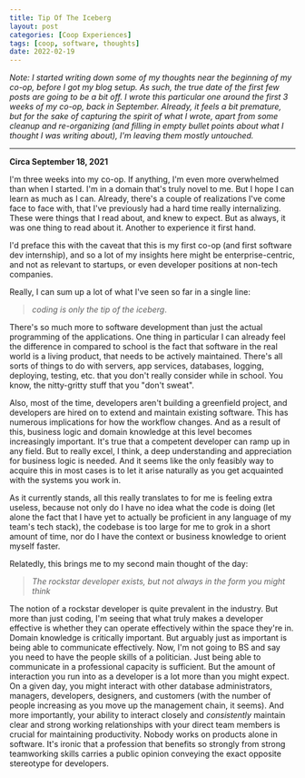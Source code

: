 ```yaml
---
title: Tip Of The Iceberg
layout: post
categories: [Coop Experiences]
tags: [coop, software, thoughts]
date: 2022-02-19
---
```


*Note: I started writing down some of my thoughts near the beginning of my co-op, before I got my blog setup. As such, the true date of the first few posts are going to be a bit off. I wrote this particular one around the first 3 weeks of my co-op, back in September. Already, it feels a bit premature, but for the sake of capturing the spirit of what I wrote, apart from some cleanup and re-organizing (and filling in empty bullet points about what I thought I was writing about), I'm leaving them mostly untouched.*

-----
**Circa September 18, 2021**

I'm three weeks into my co-op. If anything, I'm even more overwhelmed than when I started. I'm in a domain that's truly novel to me. But I hope I can learn as much as I can. Already, there's a couple of realizations I've come face to face with, that I've previously had a hard time really internalizing. These were things that I read about, and knew to expect. But as always, it was one thing to read about it. Another to experience it first hand.

I'd preface this with the caveat that this is my first co-op (and first software dev internship), and so a lot of my insights here might be enterprise-centric, and not as relevant to startups, or even developer positions at non-tech companies.

Really, I can sum up a lot of what I've seen so far in a single line:

> *coding is only the tip of the iceberg*.

There's so much more to software development than just the actual programming of the applications. One thing in particular I can already feel the difference in compared to school is the fact that software in the real world is a living product, that needs to be actively maintained. There's all sorts of things to do with servers, app services, databases, logging, deploying, testing, etc. that you don't really consider while in school. You know, the nitty-gritty stuff that you "don't sweat".

Also, most of the time, developers aren't building a greenfield project, and developers are hired on to extend and maintain existing software. This has numerous implications for how the workflow changes. And as a result of this, business logic and domain knowledge at this level becomes increasingly important. It's true that a competent developer can ramp up in any field. But to really excel, I think, a deep understanding and appreciation for business logic is needed. And it seems like the only feasibly way to acquire this in most cases is to let it arise naturally as you get acquainted with the systems you work in.

As it currently stands, all this really translates to for me is feeling extra useless, because not only do I have no idea what the code is doing (let alone the fact that I have yet to actually be proficient in any language of my team's tech stack), the codebase is too large for me to grok in a short amount of time, nor do I have the context or business knowledge to orient myself faster.

Relatedly, this brings me to my second main thought of the day:
> *The rockstar developer exists, but not always in the form you might think*

The notion of a rockstar developer is quite prevalent in the industry. But more than just coding, I'm seeing that what truly makes a developer effective is whether they can operate effectively within the space they're in. Domain knowledge is critically important. But arguably just as important is being able to communicate effectively. Now, I'm not going to BS and say you need to have the people skills of a politician. Just being able to communicate in a professional capacity is sufficient. But the amount of interaction you run into as a developer is a lot more than you might expect. On a given day, you might interact with other database administrators, managers, developers, designers, and customers (with the number of people increasing as you move up the management chain, it seems). And more importantly, your ability to interact closely and *consistently* maintain clear and strong working relationships with your direct team members is crucial for maintaining productivity. Nobody works on products alone in software. It's ironic that a profession that benefits so strongly from strong teamworking skills carries a public opinion conveying the exact opposite stereotype for developers.
